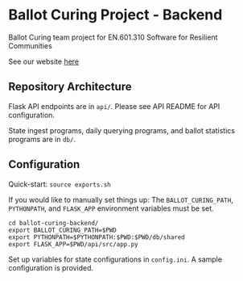 # Ballot Curing Project - Backend
Ballot Curing team project for EN.601.310 Software for Resilient Communities 

See our website [here](http://www.cnds.jhu.edu/courses/cs310/ballot-curing)

## Repository Architecture
Flask API endpoints are in `api/`.
Please see API README for API configuration.

State ingest programs, daily querying programs, and ballot statistics programs are in `db/`.

## Configuration
Quick-start: `source exports.sh`

If you would like to manually set things up:
The `BALLOT_CURING_PATH`, `PYTHONPATH`, and `FLASK_APP` environment variables must be set.

```
cd ballot-curing-backend/
export BALLOT_CURING_PATH=$PWD
export PYTHONPATH=$PYTHONPATH:$PWD:$PWD/db/shared
export FLASK_APP=$PWD/api/src/app.py
```

Set up variables for state configurations in `config.ini`. A sample configuration is provided.
